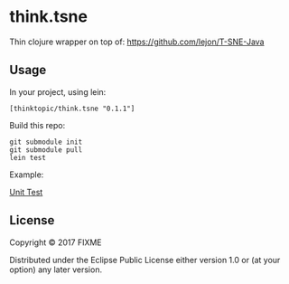# think.tsne

Thin clojure wrapper on top of:
https://github.com/lejon/T-SNE-Java

## Usage

In your project, using lein:
```
[thinktopic/think.tsne "0.1.1"]
```

Build this repo:

```
git submodule init
git submodule pull
lein test
```

Example:

[Unit Test](test/think/tsne/core_test.clj)

## License

Copyright © 2017 FIXME

Distributed under the Eclipse Public License either version 1.0 or (at
your option) any later version.
